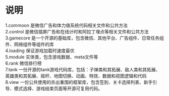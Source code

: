 # 说明
1.commoon 是微信广告和体力值系统代码相关文件和公共方法  
2.control 是微信插屏广告和在线计时和阿拉丁埋点等相关文件和公共方法  
3.gamecore 是一个开源的基础库，包含微信、其他平台、广告组件、日常任务组件、网络组件等组件的库  
4.loading 保证游戏加载时速度最优  
5.module 实体类，包含游戏数据、meta文件等  
6.rank 微信排行榜  
7.tank 一份开源的tank游戏代码库，包括：子弹类和其拓展、敌人类和其拓展、英雄类和其拓展、摇杆、地图切换、动画、特效、数据和视图逻辑和代码  
8.view 一份公共使用的杀出重围的框架库，包含签到、关卡选择列表、新手引导、模式选择、游戏结束页面等开源可复用代码。  
